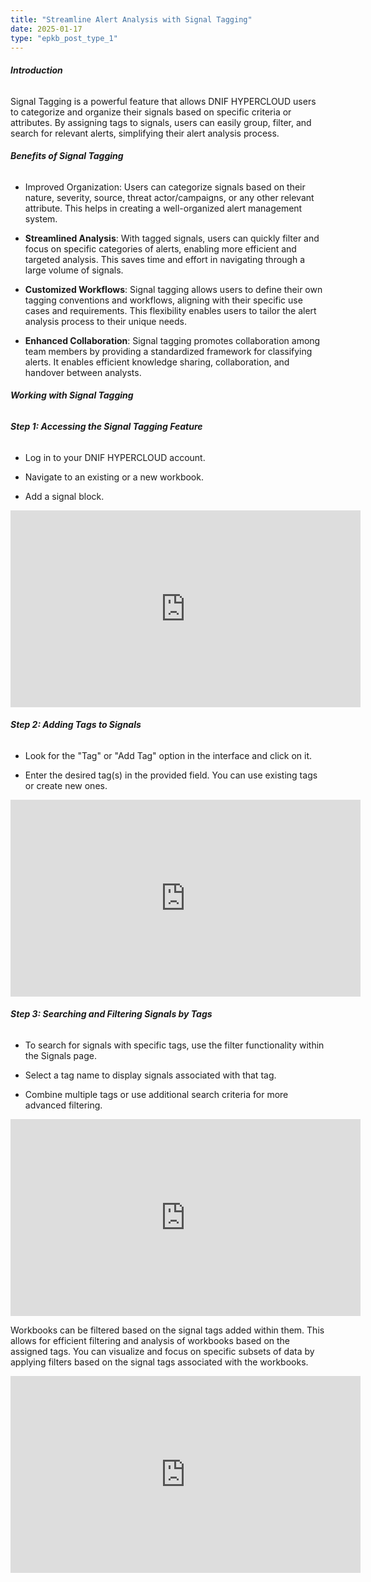 ```yaml
---
title: "Streamline Alert Analysis with Signal Tagging"
date: 2025-01-17
type: "epkb_post_type_1"
---
```


###### **Introduction**  
  

Signal Tagging is a powerful feature that allows DNIF HYPERCLOUD users to categorize and organize their signals based on specific criteria or attributes. By assigning tags to signals, users can easily group, filter, and search for relevant alerts, simplifying their alert analysis process.

###### **Benefits of Signal Tagging**  
  

- Improved Organization: Users can categorize signals based on their nature, severity, source, threat actor/campaigns, or any other relevant attribute. This helps in creating a well-organized alert management system.

- **Streamlined Analysis**: With tagged signals, users can quickly filter and focus on specific categories of alerts, enabling more efficient and targeted analysis. This saves time and effort in navigating through a large volume of signals.

- **Customized Workflows**: Signal tagging allows users to define their own tagging conventions and workflows, aligning with their specific use cases and requirements. This flexibility enables users to tailor the alert analysis process to their unique needs.

- **Enhanced Collaboration**: Signal tagging promotes collaboration among team members by providing a standardized framework for classifying alerts. It enables efficient knowledge sharing, collaboration, and handover between analysts.

###### **Working with Signal Tagging**  
  

###### **Step 1: Accessing the Signal Tagging Feature**  
  

- Log in to your DNIF HYPERCLOUD account.

- Navigate to an existing or a new workbook.

- Add a signal block.

<iframe width="560" height="315" src="https://www.youtube.com/embed/2TdJGna4aiw?si=xo_DpAiAmjOq52D0" title="YouTube video player" frameborder="0" allow="accelerometer; autoplay; clipboard-write; encrypted-media; gyroscope; picture-in-picture; web-share" referrerpolicy="strict-origin-when-cross-origin" allowfullscreen></iframe>

###### **Step 2: Adding Tags to Signals**  
  

- Look for the "Tag" or "Add Tag" option in the interface and click on it.

- Enter the desired tag(s) in the provided field. You can use existing tags or create new ones.

<iframe width="560" height="315" src="https://www.youtube.com/embed/ANXQa107ZT4?si=Av57T8GCX0KohxVx" title="YouTube video player" frameborder="0" allow="accelerometer; autoplay; clipboard-write; encrypted-media; gyroscope; picture-in-picture; web-share" referrerpolicy="strict-origin-when-cross-origin" allowfullscreen></iframe>

###### **Step 3: Searching and Filtering Signals by Tags**  
  

- To search for signals with specific tags, use the filter functionality within the Signals page.

- Select a tag name to display signals associated with that tag.

- Combine multiple tags or use additional search criteria for more advanced filtering.

<iframe width="560" height="315" src="https://www.youtube.com/embed/352YL_XCPR4?si=torIMmgWwJzC12QV" title="YouTube video player" frameborder="0" allow="accelerometer; autoplay; clipboard-write; encrypted-media; gyroscope; picture-in-picture; web-share" referrerpolicy="strict-origin-when-cross-origin" allowfullscreen></iframe>

Workbooks can be filtered based on the signal tags added within them. This allows for efficient filtering and analysis of workbooks based on the assigned tags. You can visualize and focus on specific subsets of data by applying filters based on the signal tags associated with the workbooks.

<iframe width="560" height="315" src="https://www.youtube.com/embed/_4ZDNA7Oy-c?si=7FAmZTsg9YTnoIFE" title="YouTube video player" frameborder="0" allow="accelerometer; autoplay; clipboard-write; encrypted-media; gyroscope; picture-in-picture; web-share" referrerpolicy="strict-origin-when-cross-origin" allowfullscreen></iframe>